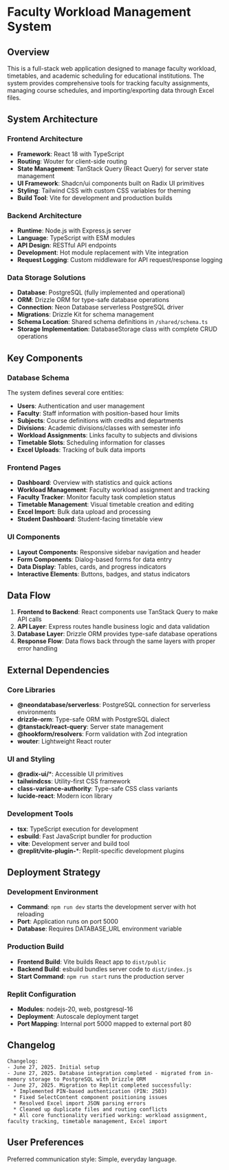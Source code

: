 # Faculty Workload Management System

## Overview

This is a full-stack web application designed to manage faculty workload, timetables, and academic scheduling for educational institutions. The system provides comprehensive tools for tracking faculty assignments, managing course schedules, and importing/exporting data through Excel files.

## System Architecture

### Frontend Architecture
- **Framework**: React 18 with TypeScript
- **Routing**: Wouter for client-side routing
- **State Management**: TanStack Query (React Query) for server state management
- **UI Framework**: Shadcn/ui components built on Radix UI primitives
- **Styling**: Tailwind CSS with custom CSS variables for theming
- **Build Tool**: Vite for development and production builds

### Backend Architecture
- **Runtime**: Node.js with Express.js server
- **Language**: TypeScript with ESM modules
- **API Design**: RESTful API endpoints
- **Development**: Hot module replacement with Vite integration
- **Request Logging**: Custom middleware for API request/response logging

### Data Storage Solutions
- **Database**: PostgreSQL (fully implemented and operational)
- **ORM**: Drizzle ORM for type-safe database operations
- **Connection**: Neon Database serverless PostgreSQL driver
- **Migrations**: Drizzle Kit for schema management
- **Schema Location**: Shared schema definitions in `/shared/schema.ts`
- **Storage Implementation**: DatabaseStorage class with complete CRUD operations

## Key Components

### Database Schema
The system defines several core entities:
- **Users**: Authentication and user management
- **Faculty**: Staff information with position-based hour limits
- **Subjects**: Course definitions with credits and departments
- **Divisions**: Academic divisions/classes with semester info
- **Workload Assignments**: Links faculty to subjects and divisions
- **Timetable Slots**: Scheduling information for classes
- **Excel Uploads**: Tracking of bulk data imports

### Frontend Pages
- **Dashboard**: Overview with statistics and quick actions
- **Workload Management**: Faculty workload assignment and tracking
- **Faculty Tracker**: Monitor faculty task completion status
- **Timetable Management**: Visual timetable creation and editing
- **Excel Import**: Bulk data upload and processing
- **Student Dashboard**: Student-facing timetable view

### UI Components
- **Layout Components**: Responsive sidebar navigation and header
- **Form Components**: Dialog-based forms for data entry
- **Data Display**: Tables, cards, and progress indicators
- **Interactive Elements**: Buttons, badges, and status indicators

## Data Flow

1. **Frontend to Backend**: React components use TanStack Query to make API calls
2. **API Layer**: Express routes handle business logic and data validation
3. **Database Layer**: Drizzle ORM provides type-safe database operations
4. **Response Flow**: Data flows back through the same layers with proper error handling

## External Dependencies

### Core Libraries
- **@neondatabase/serverless**: PostgreSQL connection for serverless environments
- **drizzle-orm**: Type-safe ORM with PostgreSQL dialect
- **@tanstack/react-query**: Server state management
- **@hookform/resolvers**: Form validation with Zod integration
- **wouter**: Lightweight React router

### UI and Styling
- **@radix-ui/***: Accessible UI primitives
- **tailwindcss**: Utility-first CSS framework
- **class-variance-authority**: Type-safe CSS class variants
- **lucide-react**: Modern icon library

### Development Tools
- **tsx**: TypeScript execution for development
- **esbuild**: Fast JavaScript bundler for production
- **vite**: Development server and build tool
- **@replit/vite-plugin-***: Replit-specific development plugins

## Deployment Strategy

### Development Environment
- **Command**: `npm run dev` starts the development server with hot reloading
- **Port**: Application runs on port 5000
- **Database**: Requires DATABASE_URL environment variable

### Production Build
- **Frontend Build**: Vite builds React app to `dist/public`
- **Backend Build**: esbuild bundles server code to `dist/index.js`
- **Start Command**: `npm run start` runs the production server

### Replit Configuration
- **Modules**: nodejs-20, web, postgresql-16
- **Deployment**: Autoscale deployment target
- **Port Mapping**: Internal port 5000 mapped to external port 80

## Changelog

```
Changelog:
- June 27, 2025. Initial setup
- June 27, 2025. Database integration completed - migrated from in-memory storage to PostgreSQL with Drizzle ORM
- June 27, 2025. Migration to Replit completed successfully:
  * Implemented PIN-based authentication (PIN: 2503)
  * Fixed SelectContent component positioning issues
  * Resolved Excel import JSON parsing errors
  * Cleaned up duplicate files and routing conflicts
  * All core functionality verified working: workload assignment, faculty tracking, timetable management, Excel import
```

## User Preferences

Preferred communication style: Simple, everyday language.